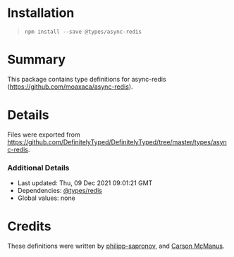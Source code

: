 # Installation
> `npm install --save @types/async-redis`

# Summary
This package contains type definitions for async-redis (https://github.com/moaxaca/async-redis).

# Details
Files were exported from https://github.com/DefinitelyTyped/DefinitelyTyped/tree/master/types/async-redis.

### Additional Details
 * Last updated: Thu, 09 Dec 2021 09:01:21 GMT
 * Dependencies: [@types/redis](https://npmjs.com/package/@types/redis)
 * Global values: none

# Credits
These definitions were written by [philipp-sapronov](https://github.com/philipp-sapronov), and [Carson McManus](https://github.com/dyc3).
